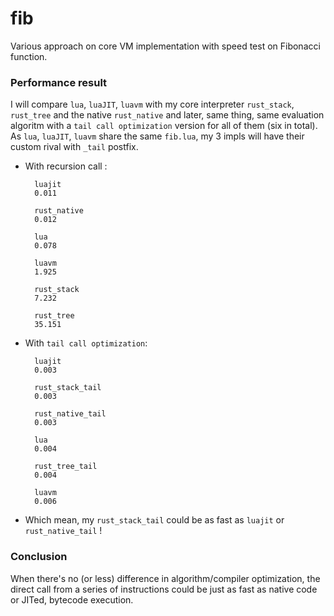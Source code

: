 # fib
Various approach on core VM implementation with speed test on Fibonacci function.

### Performance result
I will compare `lua`, `luaJIT`, `luavm` with my core interpreter `rust_stack`, `rust_tree` and the native `rust_native` and later, same thing, same evaluation algoritm with a `tail call optimization` version for all of them (six in total). As `lua`, `luaJIT`, `luavm` share the same `fib.lua`, my 3 impls will have their custom rival with `_tail` postfix.

- With recursion call :

        luajit 
        0.011  

        rust_native 
        0.012
        
        lua 
        0.078

        luavm 
        1.925

        rust_stack 
        7.232 

        rust_tree 
        35.151

- With `tail call optimization`: 

        luajit 
        0.003

        rust_stack_tail 
        0.003

        rust_native_tail 
        0.003

        lua 
        0.004

        rust_tree_tail 
        0.004

        luavm 
        0.006
        
- Which mean, my `rust_stack_tail` could be as fast as `luajit` or `rust_native_tail` !

### Conclusion 
When there's no (or less) difference in algorithm/compiler optimization, the direct call from a series of instructions could be just as fast as native code or JITed, bytecode execution.

